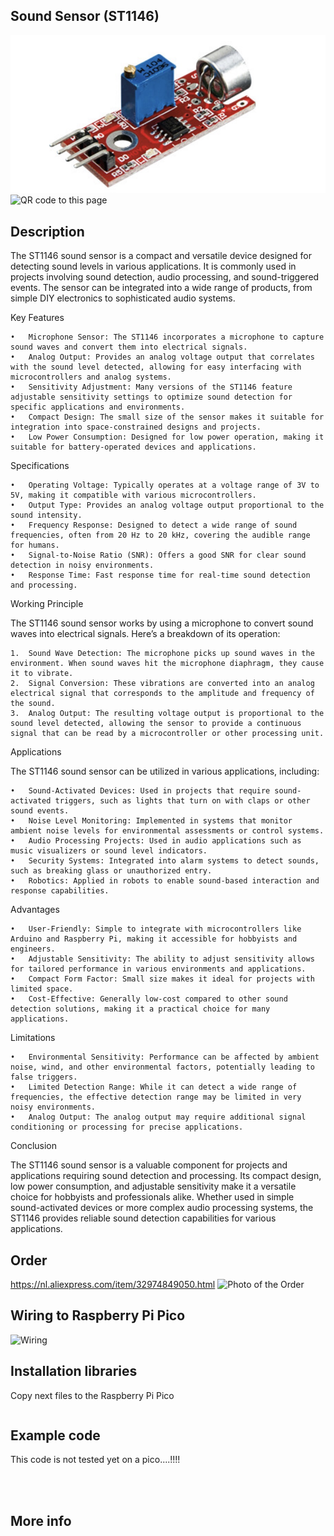 ## Sound Sensor (ST1146)
<img src="ST1146_Photo.jpg" alt="Photo of the component">
<img src="ST1146_QR_code.jpg" alt="QR code to this page" width="80" height="80">

## Description
The ST1146 sound sensor is a compact and versatile device designed for detecting sound levels in various applications. It is commonly used in projects involving sound detection, audio processing, and sound-triggered events. The sensor can be integrated into a wide range of products, from simple DIY electronics to sophisticated audio systems.

Key Features

	•	Microphone Sensor: The ST1146 incorporates a microphone to capture sound waves and convert them into electrical signals.
	•	Analog Output: Provides an analog voltage output that correlates with the sound level detected, allowing for easy interfacing with microcontrollers and analog systems.
	•	Sensitivity Adjustment: Many versions of the ST1146 feature adjustable sensitivity settings to optimize sound detection for specific applications and environments.
	•	Compact Design: The small size of the sensor makes it suitable for integration into space-constrained designs and projects.
	•	Low Power Consumption: Designed for low power operation, making it suitable for battery-operated devices and applications.

Specifications

	•	Operating Voltage: Typically operates at a voltage range of 3V to 5V, making it compatible with various microcontrollers.
	•	Output Type: Provides an analog voltage output proportional to the sound intensity.
	•	Frequency Response: Designed to detect a wide range of sound frequencies, often from 20 Hz to 20 kHz, covering the audible range for humans.
	•	Signal-to-Noise Ratio (SNR): Offers a good SNR for clear sound detection in noisy environments.
	•	Response Time: Fast response time for real-time sound detection and processing.

Working Principle

The ST1146 sound sensor works by using a microphone to convert sound waves into electrical signals. Here’s a breakdown of its operation:

	1.	Sound Wave Detection: The microphone picks up sound waves in the environment. When sound waves hit the microphone diaphragm, they cause it to vibrate.
	2.	Signal Conversion: These vibrations are converted into an analog electrical signal that corresponds to the amplitude and frequency of the sound.
	3.	Analog Output: The resulting voltage output is proportional to the sound level detected, allowing the sensor to provide a continuous signal that can be read by a microcontroller or other processing unit.

Applications

The ST1146 sound sensor can be utilized in various applications, including:

	•	Sound-Activated Devices: Used in projects that require sound-activated triggers, such as lights that turn on with claps or other sound events.
	•	Noise Level Monitoring: Implemented in systems that monitor ambient noise levels for environmental assessments or control systems.
	•	Audio Processing Projects: Used in audio applications such as music visualizers or sound level indicators.
	•	Security Systems: Integrated into alarm systems to detect sounds, such as breaking glass or unauthorized entry.
	•	Robotics: Applied in robots to enable sound-based interaction and response capabilities.

Advantages

	•	User-Friendly: Simple to integrate with microcontrollers like Arduino and Raspberry Pi, making it accessible for hobbyists and engineers.
	•	Adjustable Sensitivity: The ability to adjust sensitivity allows for tailored performance in various environments and applications.
	•	Compact Form Factor: Small size makes it ideal for projects with limited space.
	•	Cost-Effective: Generally low-cost compared to other sound detection solutions, making it a practical choice for many applications.

Limitations

	•	Environmental Sensitivity: Performance can be affected by ambient noise, wind, and other environmental factors, potentially leading to false triggers.
	•	Limited Detection Range: While it can detect a wide range of frequencies, the effective detection range may be limited in very noisy environments.
	•	Analog Output: The analog output may require additional signal conditioning or processing for precise applications.

Conclusion

The ST1146 sound sensor is a valuable component for projects and applications requiring sound detection and processing. Its compact design, low power consumption, and adjustable sensitivity make it a versatile choice for hobbyists and professionals alike. Whether used in simple sound-activated devices or more complex audio processing systems, the ST1146 provides reliable sound detection capabilities for various applications.

## Order
<a href="https://nl.aliexpress.com/item/32974849050.html">https://nl.aliexpress.com/item/32974849050.html</a>
<img src="ST1146_Order.jpg" alt="Photo of the Order">

## Wiring to Raspberry Pi Pico
<img src="ST1146_Wiring.jpg" alt="Wiring" >

## Installation libraries
Copy next files to the Raspberry Pi Pico

```bash

```

## Example code

This code is not tested yet on a pico....!!!!
```python




```

## More info




